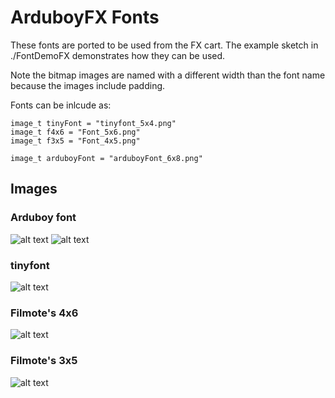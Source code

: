 # ArduboyFX Fonts

These fonts are ported to be used from the FX cart.  The example sketch in ./FontDemoFX demonstrates how they can be used.

Note the bitmap images are named with a different width than the font name because the images include padding.

Fonts can be inlcude as:

```
image_t tinyFont = "tinyfont_5x4.png"
image_t f4x6 = "Font_5x6.png"
image_t f3x5 = "Font_4x5.png"

image_t arduboyFont = "arduboyFont_6x8.png"
```
## Images
### Arduboy font
![alt text](https://https://github.com/FreezingSnail/ArduboyFXFonts/blob/main/Example_Images/ArduboyFontPage1.png?raw=true)
![alt text](https://https://github.com/FreezingSnail/ArduboyFXFonts/blob/main/Example_Images/ArduboyFontPage2.png?raw=true)
### tinyfont
![alt text](https://https://github.com/FreezingSnail/ArduboyFXFonts/blob/main/Example_Images/TinyFont.png?raw=true)
### Filmote's 4x6
![alt text](https://https://github.com/FreezingSnail/ArduboyFXFonts/blob/main/Example_Images/Filmotes4x6.png?raw=true)
### Filmote's 3x5
![alt text](https://https://github.com/FreezingSnail/ArduboyFXFonts/blob/main/Example_Images/Filmotes3x5.png?raw=true)
